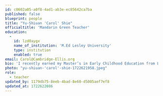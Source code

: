 ```yaml
---
id: c0602a05-a0f8-4ad1-ab3e-ec85642ca7ba
published: false
blueprint: people
title: "Yu-Shiuan 'Carol' Shie"
officialtitle: 'Mandarin Green Teacher'
education:
  -
    id: lzd0aygx
    name_of_institution: 'M.Ed Lesley University'
    type: institution
    enabled: true
email: Carol@Cambridge-Ellis.org
bio: 'I recently earned my Master’s in Early Childhood Education from Lesley University after being a licensed teacher and working in multiple schools for several years in Taiwan. I enjoy guiding children to discover their potential and become more confident individuals. It is important for me to listen to each child so they feel loved and understood. In my free time, I enjoy dancing and exploring new places and cuisines. This is my first year at CES, and I am very excited to be part of the family.'
photo: "yu-shiuan-'carol'-shie-1722621958.jpeg"
role:
  - teacher
updated_by: 1179db75-8eeb-4bad-8e60-d5005aef7ef8
updated_at: 1722622086
---
```

